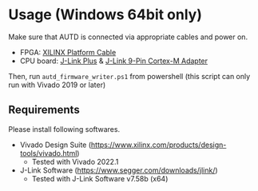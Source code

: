 # Usage (Windows 64bit only)

Make sure that AUTD is connected via appropriate cables and power on.
* FPGA: [XILINX Platform Cable](https://www.xilinx.com/products/boards-and-kits/hw-usb-ii-g.html)
* CPU board: [J-Link Plus](https://www.segger.com/products/debug-probes/j-link/models/j-link-plus/) & [J-Link 9-Pin Cortex-M Adapter](https://www.segger-pocjapan.com/j-link-9-pin-cortex-m-adapter)

Then, run `autd_firmware_writer.ps1` from powershell (this script can only run with Vivado 2019 or later)

## Requirements

Please install following softwares.

* Vivado Design Suite (https://www.xilinx.com/products/design-tools/vivado.html)
    * Tested with Vivado 2022.1
* J-Link Software (https://www.segger.com/downloads/jlink/)
    * Tested with J-Link Software v7.58b (x64)
